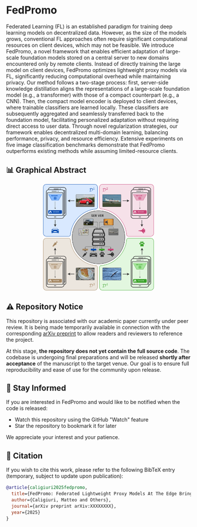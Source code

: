 # FedPromo

Federated Learning (FL) is an established paradigm for training deep learning models on decentralized data. However, as the size of the models grows, conventional FL approaches often require significant computational resources on client devices, which may not be feasible. 
We introduce FedPromo, a novel framework that enables efficient adaptation of large-scale foundation models stored on a central server to new domains encountered only by remote clients. 
Instead of directly training the large model on client devices, FedPromo optimizes lightweight proxy models via FL, significantly reducing computational overhead while maintaining privacy.
Our method follows a two-stage process: first, server-side knowledge distillation aligns the representations of a large-scale foundation model (e.g., a transformer) with those of a compact counterpart (e.g., a CNN). Then, the compact model encoder is deployed to client devices, where  trainable classifiers are learned locally. These classifiers are subsequently aggregated and seamlessly transferred back to the foundation model, facilitating personalized adaptation without requiring direct access to user data.
Through novel regularization strategies, our framework enables decentralized multi-domain learning, balancing performance, privacy, and resource efficiency. 
Extensive experiments on five image classification benchmarks demonstrate that FedPromo outperforms existing methods while assuming limited-resource clients.

## 📊 Graphical Abstract

<div align="center">

<img src="graphabs.svg" alt="FedPromo Graphical Abstract" width="60%">

</div>

## ⚠️ Repository Notice

This repository is associated with our academic paper currently under peer review. It is being made temporarily available in connection with the corresponding [arXiv preprint](https://arxiv.org/abs/XXXXXXXX) to allow readers and reviewers to reference the project.

At this stage, **the repository does not yet contain the full source code**. The codebase is undergoing final preparations and will be released **shortly after acceptance** of the manuscript to the target venue. Our goal is to ensure full reproducibility and ease of use for the community upon release.

## 📌 Stay Informed

If you are interested in FedPromo and would like to be notified when the code is released:

- Watch this repository using the GitHub "Watch" feature
- Star the repository to bookmark it for later

We appreciate your interest and your patience.

## 📄 Citation

If you wish to cite this work, please refer to the following BibTeX entry (temporary, subject to update upon publication):

```bibtex
@article{caligiuri2025fedpromo,
  title={FedPromo: Federated Lightweight Proxy Models At The Edge Bring New Domains To Foundation Models},
  author={Caligiuri, Matteo and Others},
  journal={arXiv preprint arXiv:XXXXXXXX},
  year={2025}
}
